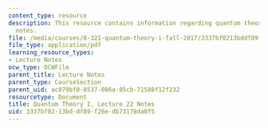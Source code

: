 ```yaml
---
content_type: resource
description: This resource contains information regarding quantum theory I, lecture
  notes.
file: /media/courses/8-321-quantum-theory-i-fall-2017/3337bf0213bddf89f26edb73178da0f5_MIT8_321F17_lec22.pdf
file_type: application/pdf
learning_resource_types:
- Lecture Notes
ocw_type: OCWFile
parent_title: Lecture Notes
parent_type: CourseSection
parent_uid: ac879bf0-0537-086a-85cb-71588f12f232
resourcetype: Document
title: Quantum Theory I, Lecture 22 Notes
uid: 3337bf02-13bd-df89-f26e-db73178da0f5
---
```

